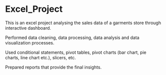# Excel_Project

This is an excel project analysing the sales data of a garments store through interactive dashboard.

Performed data cleaning, data processing, data analysis and data visualization processes.

Used conditional statements, pivot tables, pivot charts (bar chart, pie charts, line chart etc.), slicers, etc. 

Prepared reports that provide the final insights.
